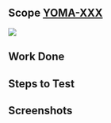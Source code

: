## Scope [YOMA-XXX](https://yomaworld.atlassian.net/browse/YOMA-XXX)

![](gifSrc)
## Work Done


## Steps to Test

    
## Screenshots
